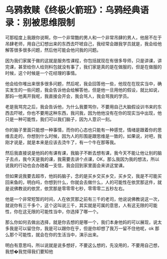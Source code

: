 # 乌鸦救赎《终极火箭班》：乌鸦经典语录：别被思维限制

可那程度上我跟你说啊，你一个非常酷的男人和一个非常吊肆的男人，他居不在于吊肆老师，用自己幻想出来的东西去吓唬自己，我经常会跟我学员就是，我会给他解答很多很多问题，然后他可能会他问我的问题。

因为我们家属于做的这就是服务性课程，你包括就现在有很多导师，只是讲课，讲完课，甚至给你人给则料包就没有事了，我们家是真的是在做服的，但是在做服的时候，这个时候是一个花经理的事情。

他会给你堆出来很多很多问题，然后呢，我会回答他一些，他现在在现实当中，确实发生的一些问题，我会告诉他会给解答他，但是他一旦用他的假设，就比如说，那妈一他离开我呢，我直接会开会，我会骂人，我会骂我的学员。

老是我骂完之后，我会告诉他，为什么我要骂你，不要用自己大脑假设训书来的东西去吓唬，你也不要用这种东西，我问我，因为他他没有在你的现实当中出现，他只是一种可能性，我们可以我们脑子，因为人意识一刻。

你的脑子里面只能想一种事情，而你的心态也只能有一种感觉，情绪是跟着你的思维去走的，你想到什么时候，因为人的形围是跟思维是一致的，如果说，对吧，我刚才说是，就是本来是应该去烫牛了，有一个牛在那等我。

然后我直接说是他妈的有课有课，我脑子不断去想有课，我今天不能让他让别的脑子去点，我今天是我的课，我需要去讲个点课，OK，那么我因为我的想法，所以说我的行动也会办随着一支信，我会回到家里面会来讲这堂课。

但如果说我要去超市，他妈妈脑子，念的是买乡交买乡交，买乡交，我是不可能买回来鱼的，明白吗，你想到什么，你就会去做什么，人的可能性在依赏那这件，就是说佛教说的依赏，依赏那是零零零七秒，零零零二五秒左右。

他是一个非常短暂的时间，人在依赏那之前有三千的老司，他说说佛教说这一次，就说你有三千多个，这个这叫说三千，其实就是可属的意思，人有这无限的可能性，你在这无限的可能性当中，你选择了哪一个。

那么你如何去做出选择，就是你去想的是哪一个，我们本身他妈的可以展现，说太多我是可以留住你，我是可以跟你在乎，但是你却想了我万一留不住他呢，ok 那么那个可能性，就会在你的生活当中，演示出来。

明白有意思吗，所以说就是说多想好，不要这么想的，先没用的，不要用自己想，我想�我觉得我们要知他